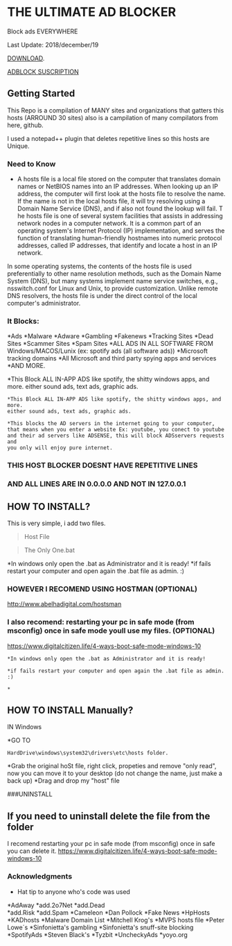 # THE ULTIMATE AD BLOCKER
Block ads EVERYWHERE



Last Update: 2018/december/19

[DOWNLOAD](https://github.com/AlexRabbit/ADios-ADS/archive/master.zip).

[ADBLOCK SUSCRIPTION](https://raw.githubusercontent.com/AlexRabbit/ADios-ADS/master/hosts)




## Getting Started

This Repo is a compilation of MANY sites and organizations that gatters this hosts (ARROUND 30 sites)
also is a campilation of many compilators from here, github.

I used a notepad++ plugin that deletes repetitive lines so this hosts are Unique.

### Need to Know
+ A hosts file is a local file stored on the computer that translates domain names or NetBIOS names into an IP addresses.
When looking up an IP address, the computer will first look at the hosts file to resolve the name. If the name is not in the local hosts file, it will try resolving using a Domain Name Service (DNS), and if also not found the lookup will fail.
T
he hosts file is one of several system facilities that assists in addressing network nodes in a computer network. It is a common part of an operating system's Internet Protocol (IP) implementation, and serves the function of translating human-friendly hostnames into numeric protocol addresses, called IP addresses, that identify and locate a host in an IP network.

In some operating systems, the contents of the hosts file is used preferentially to other name resolution methods, such as the Domain Name System (DNS), but many systems implement name service switches, e.g., nsswitch.conf for Linux and Unix, to provide customization. Unlike remote DNS resolvers, the hosts file is under the direct control of the local computer's administrator.

### It Blocks:

*Ads 
*Malware 
*Adware
*Gambling
*Fakenews
*Tracking Sites
*Dead Sites
*Scammer Sites
*Spam Sites
*ALL ADS IN ALL SOFTWARE FROM Windows/MACOS/Lunix  (ex: spotify ads (all software ads))
*Microsoft tracking domains
*All Microsoft and third party spying apps and services
*AND MORE.


*This Block ALL IN-APP ADS like spotify, the shitty windows apps, and more.
either sound ads, text ads, graphic ads.

```
*This Block ALL IN-APP ADS like spotify, the shitty windows apps, and more. 
either sound ads, text ads, graphic ads.

*This blocks the AD servers in the internet going to your computer, 
that means when you enter a website Ex: youtube, you conect to youtube 
and their ad servers like ADSENSE, this will block ADSservers requests and 
you only will enjoy pure internet.
```

### THIS HOST BLOCKER DOESNT HAVE REPETITIVE LINES
### AND ALL LINES ARE IN 0.0.0.0 AND NOT IN 127.0.0.1




## HOW TO INSTALL?
This is very simple, i add two files.

>Host File


>The Only One.bat

*In windows only open the .bat as Administrator and it is ready!
*if fails restart your computer and open again the .bat file as admin. :)



### HOWEVER I RECOMEND USING HOSTMAN (OPTIONAL)
http://www.abelhadigital.com/hostsman
### I also recomend: restarting your pc in safe mode (from msconfig) once in safe mode youll use my files. (OPTIONAL)
https://www.digitalcitizen.life/4-ways-boot-safe-mode-windows-10

```
*In windows only open the .bat as Administrator and it is ready!

*if fails restart your computer and open again the .bat file as admin. :)

*
```





## HOW TO INSTALL Manually?
IN Windows

*GO TO
```
HardDrive\windows\system32\drivers\etc\hosts folder.
```
*Grab the original hoSt file, right click, propeties and remove "only read", now you can move it to your desktop
(do not change the name, just make a back up)
*Drag and drop my "host" file





###UNINSTALL
## If you need to uninstall delete the file from the folder
I  recomend restarting your pc in safe mode (from msconfig) once in safe you can delete it.
https://www.digitalcitizen.life/4-ways-boot-safe-mode-windows-10



### Acknowledgments
* Hat tip to anyone who's code was used


*AdAway
*add.2o7Net
*add.Dead 	
*add.Risk
*add.Spam
*Cameleon
*Dan Pollock 
*Fake News
*HpHosts
*KADhosts
*Malware Domain List
*Mitchell Krog's 
*MVPS hosts file
*Peter Lowe´s
*Sinfonietta's gambling 
*Sinfonietta's snuff-site blocking
*SpotifyAds 
*Steven Black's 
*Tyzbit 
*UncheckyAds 
*yoyo.org 
